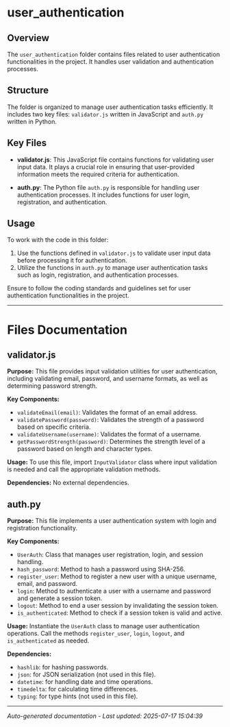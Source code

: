 # user_authentication

## Overview
The `user_authentication` folder contains files related to user authentication functionalities in the project. It handles user validation and authentication processes.

## Structure
The folder is organized to manage user authentication tasks efficiently. It includes two key files: `validator.js` written in JavaScript and `auth.py` written in Python.

## Key Files
- **validator.js**: This JavaScript file contains functions for validating user input data. It plays a crucial role in ensuring that user-provided information meets the required criteria for authentication.
  
- **auth.py**: The Python file `auth.py` is responsible for handling user authentication processes. It includes functions for user login, registration, and authentication.

## Usage
To work with the code in this folder:
1. Use the functions defined in `validator.js` to validate user input data before processing it for authentication.
2. Utilize the functions in `auth.py` to manage user authentication tasks such as login, registration, and authentication processes.

Ensure to follow the coding standards and guidelines set for user authentication functionalities in the project.

---

# Files Documentation

## validator.js

**Purpose:** This file provides input validation utilities for user authentication, including validating email, password, and username formats, as well as determining password strength.

**Key Components:**
- `validateEmail(email)`: Validates the format of an email address.
- `validatePassword(password)`: Validates the strength of a password based on specific criteria.
- `validateUsername(username)`: Validates the format of a username.
- `getPasswordStrength(password)`: Determines the strength level of a password based on length and character types.

**Usage:** To use this file, import `InputValidator` class where input validation is needed and call the appropriate validation methods.

**Dependencies:** No external dependencies.

## auth.py

**Purpose:** This file implements a user authentication system with login and registration functionality.

**Key Components:**
- `UserAuth`: Class that manages user registration, login, and session handling.
- `hash_password`: Method to hash a password using SHA-256.
- `register_user`: Method to register a new user with a unique username, email, and password.
- `login`: Method to authenticate a user with a username and password and generate a session token.
- `logout`: Method to end a user session by invalidating the session token.
- `is_authenticated`: Method to check if a session token is valid and active.

**Usage:** Instantiate the `UserAuth` class to manage user authentication operations. Call the methods `register_user`, `login`, `logout`, and `is_authenticated` as needed.

**Dependencies:** 
- `hashlib`: for hashing passwords.
- `json`: for JSON serialization (not used in this file).
- `datetime`: for handling date and time operations.
- `timedelta`: for calculating time differences.
- `typing`: for type hints (not used in this file).

---
*Auto-generated documentation - Last updated: 2025-07-17 15:04:39*
